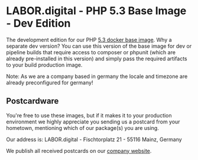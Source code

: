 # LABOR.digital - PHP 5.3 Base Image - Dev Edition

The development edition for our PHP [5.3 docker base image](https://github.com/labor-digital/docker-base-images/tree/php53). Why a separate dev version? You can use this version of the base image for dev or pipeline builds that require access to composer or phpunit (which are already pre-installed in this version) and simply pass the required artifacts to your build production image.

Note: As we are a company based in germany the locale and timezone are already preconfigured for germany!

## Postcardware
You're free to use these images, but if it makes it to your production environment we highly appreciate you sending us a postcard from your hometown, mentioning which of our package(s) you are using.

Our address is: LABOR.digital - Fischtorplatz 21 - 55116 Mainz, Germany

We publish all received postcards on our [company website](https://labor.digital).